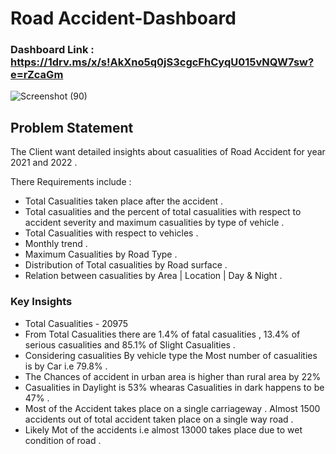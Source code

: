 # Road Accident-Dashboard

### Dashboard Link : https://1drv.ms/x/s!AkXno5q0jS3cgcFhCyqU015vNQW7sw?e=rZcaGm

![Screenshot (90)](https://github.com/Samikshacharde/Road-Accident-Dashboard/assets/112822336/d91ce968-134f-41e7-a913-30eec64f21c6)


## Problem Statement

The Client want detailed insights about casualities of Road Accident for year 2021 and 2022 .

There Requirements include :
- Total Casualities taken place after the accident .
- Total casualities and the percent of total casualities with respect to accident severity and maximum casualities by type of vehicle .
- Total Casualities with respect to vehicles .
- Monthly trend .
- Maximum Casualities by Road Type .
- Distribution of Total casualities by Road surface .
- Relation between casualities by Area | Location | Day & Night .

### Key Insights

- Total Casualities - 20975
- From Total Casualities there are 1.4% of fatal casualities , 13.4% of serious casualities and  85.1% of Slight Casualities . 
- Considering casualities By vehicle type the Most number of casualities is by Car i.e 79.8% .
- The Chances of accident in urban area is higher than rural area by 22%
- Casualities in Daylight is 53% whearas Casualities in dark happens to be 47% .
- Most of the Accident takes place on a single carriageway . Almost 1500 accidents out of total accident taken place on a single way road .
- Likely Mot of the accidents i.e almost 13000 takes place due to wet condition of road . 
